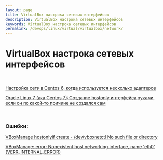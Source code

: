 ```yaml
---
layout: page
title: VirtualBox настрока сетевых интерфейсов
description: VirtualBox настрока сетевых интерфейсов
keywords: VirtualBox настрока сетевых интерфейсов
permalink: /devops/linux/virtual/virtualbox/network/
---
```


# VirtualBox настрока сетевых интерфейсов

<br/>

[Настройка сети в Centos 6, когда используется несколько адаптеров](/devops/linux/virtual/virtualbox/network/centos-nat-host-only-internal/)

[Oracle Linux 7 (ака Centos 7): Создание hostonly интерфейса руками, если он по какой-то причине не создался сам](/devops/linux/virtual/virtualbox/network/centos-nat-host-only/)

<br/>

### Ошибки:

[VBoxManage hostonlyif create - /dev/vboxnetctl No such file or directory](/devops/linux/virtual/virtualbox/network/centos-dev-vboxnetctl-no-such-file-or-directory/)

[VBoxManage: error: Nonexistent host networking interface, name 'eth0' (VERR_INTERNAL_ERROR)](/devops/linux/virtual/virtualbox/network/nonexistent-host-networking-interface/)
